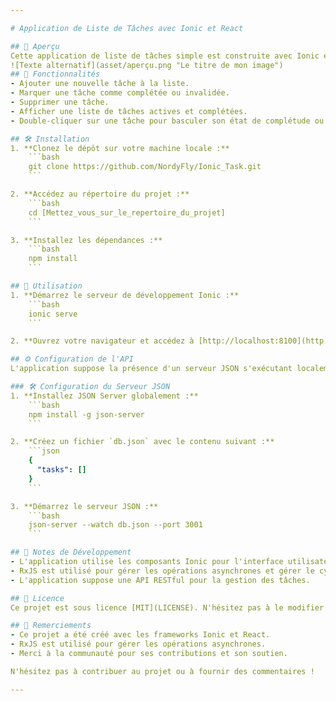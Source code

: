```yaml
---

# Application de Liste de Tâches avec Ionic et React

## 🚀 Aperçu
Cette application de liste de tâches simple est construite avec Ionic et React. Elle permet aux utilisateurs de gérer leurs tâches en les ajoutant, les complétant, les invalidant et les supprimant. L'application utilise RxJS pour gérer les opérations asynchrones et récupérer des données à partir d'une API.
![Texte alternatif](asset/aperçu.png "Le titre de mon image")
## 🌟 Fonctionnalités
- Ajouter une nouvelle tâche à la liste.
- Marquer une tâche comme complétée ou invalidée.
- Supprimer une tâche.
- Afficher une liste de tâches actives et complétées.
- Double-cliquer sur une tâche pour basculer son état de complétude ou son état de validation.

## 🛠️ Installation
1. **Clonez le dépôt sur votre machine locale :**
    ```bash
    git clone https://github.com/NordyFly/Ionic_Task.git
    ```

2. **Accédez au répertoire du projet :**
    ```bash
    cd [Mettez_vous_sur_le_repertoire_du_projet]
    ```

3. **Installez les dépendances :**
    ```bash
    npm install
    ```

## 🚀 Utilisation
1. **Démarrez le serveur de développement Ionic :**
    ```bash
    ionic serve
    ```

2. **Ouvrez votre navigateur et accédez à [http://localhost:8100](http://localhost:8100) pour voir l'application.**

## ⚙️ Configuration de l'API
L'application suppose la présence d'un serveur JSON s'exécutant localement à `http://localhost:3001/tasks`. Vous pouvez configurer un serveur JSON ou mettre à jour l'URL de l'API dans le code pour pointer vers votre backend souhaité.

### 🛠️ Configuration du Serveur JSON
1. **Installez JSON Server globalement :**
    ```bash
    npm install -g json-server
    ```

2. **Créez un fichier `db.json` avec le contenu suivant :**
    ```json
    {
      "tasks": []
    }
    ```

3. **Démarrez le serveur JSON :**
    ```bash
    json-server --watch db.json --port 3001
    ```

## 📝 Notes de Développement
- L'application utilise les composants Ionic pour l'interface utilisateur, y compris les boutons, les cases à cocher et les listes.
- RxJS est utilisé pour gérer les opérations asynchrones et gérer le cycle de vie du composant.
- L'application suppose une API RESTful pour la gestion des tâches.

## 📄 Licence
Ce projet est sous licence [MIT](LICENSE). N'hésitez pas à le modifier et à l'utiliser pour vos propres projets.

## 💖 Remerciements
- Ce projet a été créé avec les frameworks Ionic et React.
- RxJS est utilisé pour gérer les opérations asynchrones.
- Merci à la communauté pour ses contributions et son soutien.

N'hésitez pas à contribuer au projet ou à fournir des commentaires !

---
```

